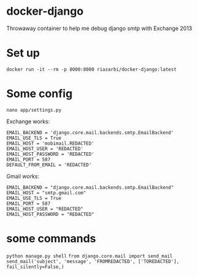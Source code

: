 # docker-django
Throwaway container to help me debug django smtp with Exchange 2013

# Set up
`docker run -it --rm -p 8000:8000 riazarbi/docker-django:latest`

# Some config
`nano app/settings.py`


Exchange works:
```
EMAIL_BACKEND = 'django.core.mail.backends.smtp.EmailBackend'
EMAIL_USE_TLS = True
EMAIL_HOST = 'mobimail.REDACTED'
EMAIL_HOST_USER = 'REDACTED'
EMAIL_HOST_PASSWORD = 'REDACTED'
EMAIL_PORT = 587
DEFAULT_FROM_EMAIL = 'REDACTED'
```

Gmail works:
```
EMAIL_BACKEND = "django.core.mail.backends.smtp.EmailBackend"
EMAIL_HOST = "smtp.gmail.com"
EMAIL_USE_TLS = True
EMAIL_PORT = 587
EMAIL_HOST_USER = "REDACTED"
EMAIL_HOST_PASSWORD = "REDACTED"
```

# some commands
`python manage.py shell`
`from django.core.mail import send_mail`
`send_mail('subject', 'message', 'FROMREDACTED', ['TOREDACTED'], fail_silently=False,)`

